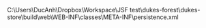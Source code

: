 C:\Users\DucAnh\Dropbox\Workspace\JSF test\dukes-forest\dukes-store\build\web\WEB-INF\classes\META-INF\persistence.xml
